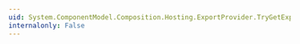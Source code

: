```yaml
---
uid: System.ComponentModel.Composition.Hosting.ExportProvider.TryGetExports(System.ComponentModel.Composition.Primitives.ImportDefinition,System.ComponentModel.Composition.Hosting.AtomicComposition,System.Collections.Generic.IEnumerable{System.ComponentModel.Composition.Primitives.Export}@)
internalonly: False
---
```

